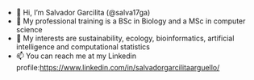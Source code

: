 - 👋 Hi, I’m Salvador Garcilita (@salva17ga) 
- 👀 My professional training is a BSc in Biology and a MSc in computer science
- 🌱 My interests are sustainability, ecology, bioinformatics, artificial intelligence and computational statistics
- 📫 You can reach me at my Linkedin profile:https://www.linkedin.com/in/salvadorgarcilitaarguello/

<!---
salva17ga/salva17ga is a ✨ special ✨ repository because its `README.md` (this file) appears on your GitHub profile.
You can click the Preview link to take a look at your changes.
--->
